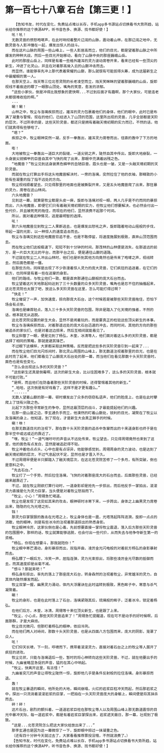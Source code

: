 # 第一百七十八章 石台【第三更！】
        【告知书友，时代在变化，免费站点难以长存，手机app多书源站点切换看书大势所趋，站长给你推荐的这个换源APP，听书音色多、换源、找书都好使！】
       吼！吼！
       无数灵兽的愤怒咆哮声，在此时响彻着整片辽阔的山脉，震动着山林，在那辽阔之地中，无数灵兽与人影冲撞在一起，爆发出惊人的战斗。
       而在这片山脉的周围一些山峰上，一些人影居高而立，他们的目光，都是望着那山脉之中所爆发的种种大战，然后一些目光开始移动，看向了山脉中央的那座巍峨山岳。
       此时的那座山岳上，同样是有着一些格外雄浑的灵力波动席卷开来，看来已经有一些顶尖的新生，冲进了北灵山，并且在对着那高耸入云的山巅冲击而去。
       而显然，谁能够率先冲上那代表着荣耀的山巅，那么就很有可能拔得头筹，成为这届新生之中最耀眼的第一人。
       在那天空上，烛天等三位北苍灵院的长老凌空而立，烛天笑眯眯的望着那巍峨的山岳，旋即视线不着痕迹的瞟了一眼那山顶处，嘴角的笑意，愈发的浓郁。
       “这些小家伙，倒是冲得比我想象的更快啊...不过到后面才有趣啊，那个大家伙，可是连老夫都很难收拾的啊。”
       ...
       唰！唰！
       山林之中，牧尘与洛璃疾掠而过，雄浑的灵力包裹着他们的身体，他们的眼中，此时已是布满了凝重与警惕，现在的他们，已经进入了山顶的范围，这里所出现的灵兽，几乎全部都是天阶的层次，不过所幸的是，这些天阶灵兽，都还只是拥有着融天境初期的实力而已，不然的话，他们就真得有些够呛了。
       “嗯？”
       疾掠之中，牧尘眼神突然一凝，反手一拳轰出，雄浑灵力席卷而出，径直的轰中了下方的地面。
       嘭！
       大地被牧尘一拳轰出一道巨大的裂缝，一道尖锐之声，陡然自其中传出，旋即大地崩裂，一头身披尖锐鳞甲的巨兽自其中飞快的爬了出来，那眼中充满着凶残之色。
       “地魔兽？”牧尘见到这身披黑色鳞甲的丑陋巨兽，眉头也是一皱，又是一头融天境初期的天阶灵兽。
       而就在牧尘打算出手将这头地魔兽解决时，一旁的洛璃，突然拉住了他的衣袖，那精致的小脸有些凝重的指了指不远处的方向。
       牧尘视线顺着望去，只见得那里的地面也是被撕裂开来，又是五头地魔兽爬了出来，那狂暴的灵力，席卷在这山林间。
       六头地魔兽？
       见到这一幕，就算是牧尘都是头皮一麻，旋即与洛璃对视一眼，两人几乎是不约而同的暴掠而出，六头地魔兽，即便它们只有着融天境初期的实力，但牧尘他们想要解决，也必然会付出一些代价，并且被死死的拖住，而现在的他们，显然浪费不起那个时间。
       所以，面对着这种情况，逃是最明智的选择。
       吼！
       那六头地魔兽见到牧尘二人果断逃去，也是爆发出怒吼之声，旋即踏着地动山摇般的步伐，带起一溜的光影，以一种惊人的速度追击而去。
       牧尘与洛璃见到这些地魔兽穷追不舍，也是不敢停留，将速度施展到极致，直奔山顶范围而去。
       而在牧尘他们这般极速下，短短不到十分钟的时间，那茂林的山林便是消失，在那遥远的前方，是一片巨大无比的平台，而那平台之后，便是通往山巅的道路。
       不过就在牧尘二人冲出山林时，他们也是听到其他方向竟然也是传来了咆哮之声，视线转去，然后面色都是一僵。
       在那些方向，同样是出现了不少弥漫着惊人灵力的庞大灵兽，它们疯狂的追逐着，在它们的前方，也同样是有着一些在逃窜的身影。
       他们的路线，与牧尘他们一致，都是直奔那通往山巅般的庞大石台而去。
       牧尘望着这片天地那起码达到了三十头数量的众多天阶灵兽，嘴角也是忍不住的抽搐起来，这北苍灵院也太狠了吧，放这么多天阶灵兽在这里，怎么可能打得过啊？
       “快走！”
       牧尘催促了一声，加快速度，掠向那庞大石台，这个时候若是被那些天阶灵兽拖住，恐怕下场会有点惨。
       洛璃也是螓首轻点，落入三十多头天阶灵兽的包围，除非是踏入了化天境的强者，不然的话，根本就无从逃脱。
       这北苍灵院设置的新生大会，显然不是闹着玩的，而是要真正的检验这些顶尖新生的本事。
       牧尘与洛璃疾掠而出，对着那遥远处的庞大石台迅速的冲去，而同时间，其他的方向的那些被追杀的家伙们，也是对着这边掠来，然后互相间就能看见了。
       牧尘斜瞥了一眼，便是见到了杨弘，木奎，冰清等人，他们面对着这么多的天阶灵兽，都是选择了相同的策略，那就是避其锋芒。
       不过眼下这模样，大家都采取这种策略，反而是把这些多的天阶灵兽引到一起来了...
       而在牧尘他们目光闪烁间时，那北灵山周围的山峰上，那无数道注视着那里的目光，也是在此时亮了起来，他们都看见了山巅庞大石台处的那一幕，而当他们在看见那数十头天阶灵兽时，面色也是有些变化。
       “怎么会出现这么多的天阶灵兽？”
       “这些新生还真是倒霉啊，这次的新生大会，比以往困难多了，这么多的天阶灵兽，根本就不可能打败。”
       “是啊，而且他们在防备着那些天阶灵兽的时候，还得警惕着其他的新生。”
       “.哈哈，这次倒是有好戏看了，这样不是才更有趣么。”
       “......”
       无数人望着山巅的那一幕，顿时爆发出了众多的窃窃私语声，他们的脸庞上，也是在此时攀爬上了饶有兴致之色。
       比起下方那些寻常新生的争夺，显然这最顶层的战斗，才最能提起他们的兴趣。
       在那一座山崖之边，李玄通负手而立，他漠然的盯着山巅处，锐利的目光，凝聚在了牧尘以及洛璃的身上，他知道，到了现在，才是新生大会真正棘手的时候。
       唰！咻！
       在那无数道目光的注视下，那在数十头天阶灵兽的追杀中急窜而出的十来道身影也终于是在那半空中或远或近的靠近了。
       “嘿，牧尘！”一道气喘吁吁的声音从不远处传来，牧尘望去，只见得周翎竟然也来到了这里，他的面色有点发白，显然是被追赶得不轻。
       牧尘冲着他点点头，心中也是有点讶异，他能够感觉到，周翎周身的灵力波动，也是达到了融天境初期的层次，不过气息起伏不定，显然也是才晋入不久。
       不过周翎早便是半只脚踏入了融天境层次，在这北苍灵院苦修了一个多月，有所突破，倒也是意料之中。
       “先去石台。”
       牧尘打了一个手势，然后拉住洛璃，飞快的对着那座庞大的石台而去，后面那些灵兽，已经越来越靠近了。
       不过，就在牧尘刚欲打算行动时，一道身影却是抢先一步掠出，而后他反手一掌拍出，滚滚灵力直接是化为灵力巨掌，当头便是对着牧尘怒拍而下。
       “牧尘，小心！”周翎急忙喝道。
       牧尘也是发现了这突如其来的攻击，眼神顿时冰寒下来，一步跨出，身体之上幽黑灵力席卷出来，隐隐的化为光塔之形。
       铛！
       那灵力巨掌狠狠的轰击在光塔之上，牧尘身体也是一震，光塔荡起阵阵涟漪，旋即一点点的消散，他的眼神，则是有些冰冷的注视着那道掠出的熟悉身影。
       牧尘眼神冷厉，这家伙倒也是心毒，先前想要直接一掌将牧尘震退，落入后方那些天阶灵兽的包围圈中，那样的话，牧尘就算能够逃脱，也会付出一些代价，从而失去与他争夺新生第一的资格。
       “杨弘，你现在想要斗，那我就陪你！”
       牧尘眼中寒芒涌动，身形暴掠而出，双指并曲，凌厉金光闪电般的对着前方杨弘的身影暴射而去。
       杨弘瞟了一眼后方，冷笑一声，屈指连弹，灵力光束掠出，将那些凌厉金光尽数的抵御而去，而其速度却是丝毫不减。
       “想斗？那就来吧！”
       杨弘身形掠出，率先的落上了那座庞大石台，转身森然的注视着牧尘，异常雄浑的灵力，自其体内陡然爆发而起。
       牧尘双掌一握，幽黑灵力涌动，体内大浮屠诀在此时运转到极致，黑色眸子中，寒意与杀气凝聚着。
       唰！
       牧尘的身形，也是在此时落上了石台，洛璃紧随其后，琉璃般的眸子，泛着冰冷，锁定着杨弘。
       在他们后方，木奎，冰清，周翎等十来位顶尖新生，也是跟了上来。
       “牧尘，小心点，那些天阶灵兽追来了！”周翎急忙提醒道，现在可不是动手的好时候啊，后面那群，才是大麻烦。
       牧尘目光微闪，但那盯着杨弘的眼神，依旧冷冽。
       而在他们两人对峙间，那数十头天阶灵兽，也是从四面八方包围而来，庞大的阴影，笼罩了众人。
       吼！
       它们仰天长啸，下一刻，呼啸而下，携带着滚滚灵力，直接对着石台之上的牧尘等人展开了疯狂的进攻。
       牧尘见状，只能与洛璃退后一些，暂时的将心神转向这些天阶灵兽，不过，就在他要出手的时候，九幽雀略显急促的声音，猛的在其心中响起。
       “牧尘，快离开这里，有古怪！”
       九幽雀突兀的声音让得牧尘陡然一惊，旋即他几乎是条件反射般的拉住洛璃，身形暴掠而退。
       轰！
       就在牧尘暴退的瞬间，他所处的大地，瞬间崩塌，火红的岩浆巨柱冲天而起，然后那岩浆之中，探出一只流淌着滚滚岩浆的巨掌，一把拍在一头天阶灵兽庞大的身躯上，瞬间便是将其抹杀而去。
       砰！砰！
       这片石台，剧烈的颤抖着，一道道岩浆巨柱在那牧尘等人以及周围山峰上那无数道震惊的目光中暴冲天际，每一道岩浆中，都是有着岩浆巨掌探出来，岩浆遮天蔽日，那一幕，壮观到了极致。
       “这是...北苍灵院怎么把这大家伙给放出来了...”
       那李玄通也是因为这一幕微惊了一下，旋即眼中掠过一抹凝重之色。
       （还有四十分钟今天就过去了，大家看看推荐票投没哦，不然就浪费了。）
       【告知书友，时代在变化，免费站点难以长存，手机app多书源站点切换看书大势所趋，站长给你推荐的这个换源APP，听书音色多、换源、找书都好使！】